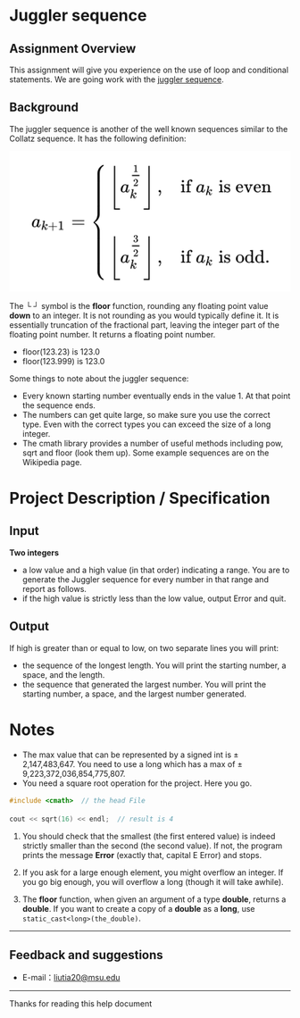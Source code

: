# Juggler sequence

## Assignment Overview

This assignment will give you experience on the use of loop and conditional statements. We are going work with the [juggler sequence](https://en.wikipedia.org/wiki/Juggler_sequence).

## Background

The juggler sequence is another of the well known sequences similar to the Collatz sequence. It has the following definition:

![](https://raw.githubusercontent.com/liutiantian233/CPP-Project/master/Proj02/proj02.png)

The └ ┘ symbol is the **floor** function, rounding any floating point value **down** to an integer. It is not rounding as you would typically define it. It is essentially truncation of the fractional part, leaving the integer part of the floating point number. It returns a floating point number.

- floor(123.23) is 123.0
- floor(123.999) is 123.0

Some things to note about the juggler sequence:

- Every known starting number eventually ends in the value 1. At that point the sequence ends.
- The numbers can get quite large, so make sure you use the correct type. Even with the correct types you can exceed the size of a long integer.
- The cmath library provides a number of useful methods including pow, sqrt and floor (look them up). Some example sequences are on the Wikipedia page.

# Project Description / Specification

## Input

**Two integers**

- a low value and a high value (in that order) indicating a range. You are to generate the Juggler sequence for every number in that range and report as follows.
- if the high value is strictly less than the low value, output Error and quit.

## Output

If high is greater than or equal to low, on two separate lines you will print:

- the sequence of the longest length. You will print the starting number, a space, and the length.
- the sequence that generated the largest number. You will print the starting number, a space, and the largest number generated.

# Notes

- The max value that can be represented by a signed int is ± 2,147,483,647. You need to use a long which has a max of ± 9,223,372,036,854,775,807.
- You need a square root operation for the project. Here you go.

```c++
#include <cmath>  // the head File

cout << sqrt(16) << endl;  // result is 4
```

1. You should check that the smallest (the first entered value) is indeed strictly smaller than the second (the second value). If not, the program prints the message **Error** (exactly that, capital E Error) and stops.

2. If you ask for a large enough element, you might overflow an integer. If you go big enough, you will overflow a long (though it will take awhile).

3. The **floor** function, when given an argument of a type **double**, returns a **double**. If you want to create a copy of a **double** as a **long**, use `static_cast<long>(the_double)`.

-----

## Feedback and suggestions

- E-mail：<liutia20@msu.edu>

---------

Thanks for reading this help document
